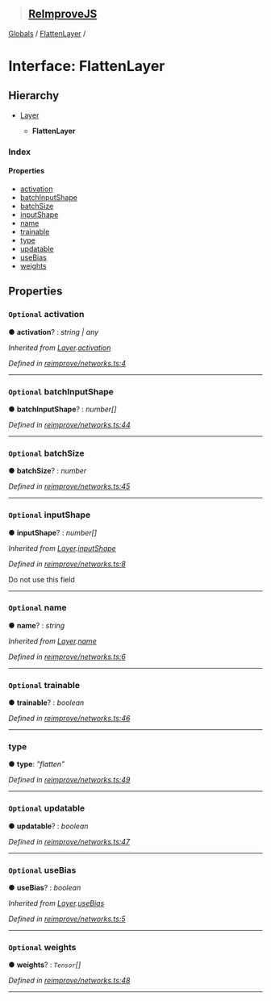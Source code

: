 > ## [ReImproveJS](../README.md)

[Globals](../globals.md) / [FlattenLayer](flattenlayer.md) /

# Interface: FlattenLayer

## Hierarchy

* [Layer](layer.md)

  * **FlattenLayer**

### Index

#### Properties

* [activation](flattenlayer.md#optional-activation)
* [batchInputShape](flattenlayer.md#optional-batchinputshape)
* [batchSize](flattenlayer.md#optional-batchsize)
* [inputShape](flattenlayer.md#optional-inputshape)
* [name](flattenlayer.md#optional-name)
* [trainable](flattenlayer.md#optional-trainable)
* [type](flattenlayer.md#type)
* [updatable](flattenlayer.md#optional-updatable)
* [useBias](flattenlayer.md#optional-usebias)
* [weights](flattenlayer.md#optional-weights)

## Properties

### `Optional` activation

● **activation**? : *string | any*

*Inherited from [Layer](layer.md).[activation](layer.md#optional-activation)*

*Defined in [reimprove/networks.ts:4](https://github.com/DevSide/ReImproveJS/blob/2368b25/src/reimprove/networks.ts#L4)*

___

### `Optional` batchInputShape

● **batchInputShape**? : *number[]*

*Defined in [reimprove/networks.ts:44](https://github.com/DevSide/ReImproveJS/blob/2368b25/src/reimprove/networks.ts#L44)*

___

### `Optional` batchSize

● **batchSize**? : *number*

*Defined in [reimprove/networks.ts:45](https://github.com/DevSide/ReImproveJS/blob/2368b25/src/reimprove/networks.ts#L45)*

___

### `Optional` inputShape

● **inputShape**? : *number[]*

*Inherited from [Layer](layer.md).[inputShape](layer.md#optional-inputshape)*

*Defined in [reimprove/networks.ts:8](https://github.com/DevSide/ReImproveJS/blob/2368b25/src/reimprove/networks.ts#L8)*

Do not use this field

___

### `Optional` name

● **name**? : *string*

*Inherited from [Layer](layer.md).[name](layer.md#optional-name)*

*Defined in [reimprove/networks.ts:6](https://github.com/DevSide/ReImproveJS/blob/2368b25/src/reimprove/networks.ts#L6)*

___

### `Optional` trainable

● **trainable**? : *boolean*

*Defined in [reimprove/networks.ts:46](https://github.com/DevSide/ReImproveJS/blob/2368b25/src/reimprove/networks.ts#L46)*

___

###  type

● **type**: *"flatten"*

*Defined in [reimprove/networks.ts:49](https://github.com/DevSide/ReImproveJS/blob/2368b25/src/reimprove/networks.ts#L49)*

___

### `Optional` updatable

● **updatable**? : *boolean*

*Defined in [reimprove/networks.ts:47](https://github.com/DevSide/ReImproveJS/blob/2368b25/src/reimprove/networks.ts#L47)*

___

### `Optional` useBias

● **useBias**? : *boolean*

*Inherited from [Layer](layer.md).[useBias](layer.md#optional-usebias)*

*Defined in [reimprove/networks.ts:5](https://github.com/DevSide/ReImproveJS/blob/2368b25/src/reimprove/networks.ts#L5)*

___

### `Optional` weights

● **weights**? : *`Tensor`[]*

*Defined in [reimprove/networks.ts:48](https://github.com/DevSide/ReImproveJS/blob/2368b25/src/reimprove/networks.ts#L48)*

___